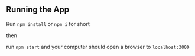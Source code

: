 ## Running the App

Run `npm install` or `npm i` for short

then

run `npm start` and your computer should open a browser to `localhost:3000`